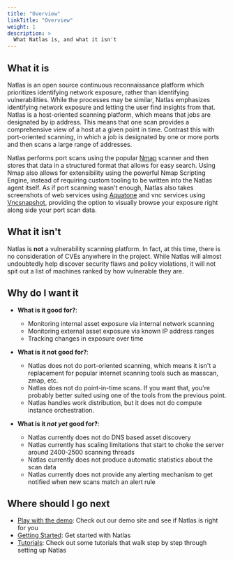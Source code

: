 ```yaml
---
title: "Overview"
linkTitle: "Overview"
weight: 1
description: >
  What Natlas is, and what it isn't
---
```



## What it is

Natlas is an open source continuous reconnaissance platform which prioritizes identifying network exposure, rather than identifying vulnerabilities. While the processes may be similar, Natlas emphasizes identifying network exposure and letting the user find insights from that. Natlas is a host-oriented scanning platform, which means that jobs are designated by ip address. This means that one scan provides a comprehensive view of a host at a given point in time. Contrast this with port-oriented scanning, in which a job is designated by one or more ports and then scans a large range of addresses.

Natlas performs port scans using the popular [Nmap] scanner and then stores that data in a structured format that allows for easy search. Using Nmap also allows for extensibility using the powerful Nmap Scripting Engine, instead of requiring custom tooling to be written into the Natlas agent itself. As if port scanning wasn't enough, Natlas also takes screenshots of web services using [Aquatone] and vnc services using [Vncsnapshot], providing the option to visually browse your exposure right along side your port scan data.

## What it isn't

Natlas is **not** a vulnerability scanning platform. In fact, at this time, there is no consideration of CVEs anywhere in the project. While Natlas will almost undoubtedly help discover security flaws and policy violations, it will not spit out a list of machines ranked by how vulnerable they are.

## Why do I want it

* **What is it good for?**:
  * Monitoring internal asset exposure via internal network scanning
  * Monitoring external asset exposure via known IP address ranges
  * Tracking changes in exposure over time

* **What is it not good for?**:
  * Natlas does not do port-oriented scanning, which means it isn't a replacement for popular internet scanning tools such as masscan, zmap, etc.
  * Natlas does not do point-in-time scans. If you want that, you're probably better suited using one of the tools from the previous point.
  * Natlas handles work distribution, but it does not do compute instance orchestration.

* **What is it *not yet* good for?**:
  * Natlas currently does not do DNS based asset discovery
  * Natlas currently has scaling limitations that start to choke the server around 2400-2500 scanning threads
  * Natlas currently does not produce automatic statistics about the scan data
  * Natlas currently does not provide any alerting mechanism to get notified when new scans match an alert rule

## Where should I go next

* [Play with the demo]: Check out our demo site and see if Natlas is right for you
* [Getting Started]: Get started with Natlas
* [Tutorials]: Check out some tutorials that walk step by step through setting up Natlas

[Nmap]: https://nmap.org
[Aquatone]: https://github.com/michenriksen/aquatone
[Vncsnapshot]: http://vncsnapshot.sourceforge.net/
[Play with the demo]: https://natlas.io
[Getting Started]: /getting-started/
[Tutorials]: /tutorials/
